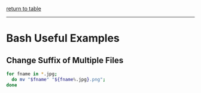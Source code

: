 [return to table](../README.md)

---

# Bash Useful Examples


## Change Suffix of Multiple Files
```bash
for fname in *.jpg;
  do mv "$fname" "${fname%.jpg}.png";
done
```

